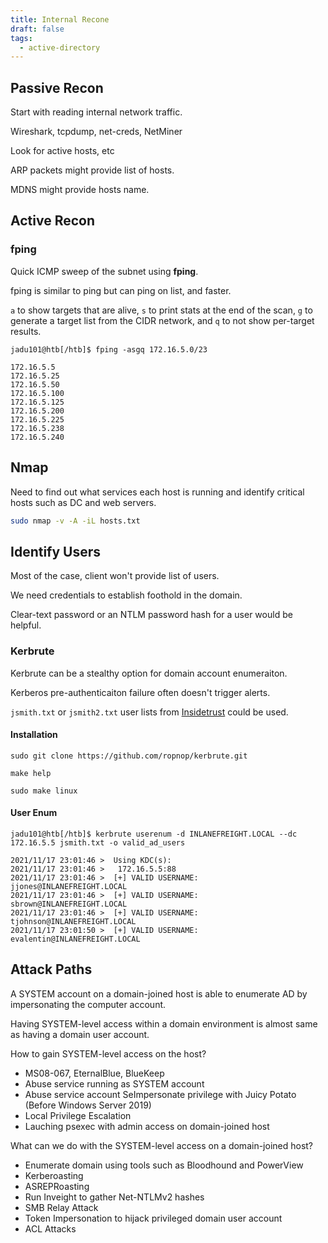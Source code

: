 ```yaml
---
title: Internal Recone
draft: false
tags:
  - active-directory
---
```

## Passive Recon

Start with reading internal network traffic. 

Wireshark, tcpdump, net-creds, NetMiner

Look for active hosts, etc

ARP packets might provide list of hosts.

MDNS might provide hosts name.

## Active Recon
### fping

Quick ICMP sweep of the subnet using **fping**.

fping is similar to ping but can ping on list, and faster.

`a` to show targets that are alive, `s` to print stats at the end of the scan, `g` to generate a target list from the CIDR network, and `q` to not show per-target results.

```shell-session
jadu101@htb[/htb]$ fping -asgq 172.16.5.0/23

172.16.5.5
172.16.5.25
172.16.5.50
172.16.5.100
172.16.5.125
172.16.5.200
172.16.5.225
172.16.5.238
172.16.5.240
```

## Nmap

Need to find out what services each host is running and identify critical hosts such as DC and web servers. 

```bash
sudo nmap -v -A -iL hosts.txt
```

## Identify Users

Most of the case, client won't provide list of users. 

We need credentials to establish foothold in the domain. 

Clear-text password or an NTLM password hash for a user would be helpful.

### Kerbrute

Kerbrute can be a stealthy option for domain account enumeraiton. 

Kerberos pre-authenticaiton failure often doesn't trigger alerts. 

`jsmith.txt` or `jsmith2.txt` user lists from [Insidetrust](https://github.com/insidetrust/statistically-likely-usernames) could be used.

#### Installation

```shell-session
sudo git clone https://github.com/ropnop/kerbrute.git
```

```shell-session
make help
```

```shell-session
sudo make linux
```


#### User Enum

```shell-session
jadu101@htb[/htb]$ kerbrute userenum -d INLANEFREIGHT.LOCAL --dc 172.16.5.5 jsmith.txt -o valid_ad_users

2021/11/17 23:01:46 >  Using KDC(s):
2021/11/17 23:01:46 >   172.16.5.5:88
2021/11/17 23:01:46 >  [+] VALID USERNAME:       jjones@INLANEFREIGHT.LOCAL
2021/11/17 23:01:46 >  [+] VALID USERNAME:       sbrown@INLANEFREIGHT.LOCAL
2021/11/17 23:01:46 >  [+] VALID USERNAME:       tjohnson@INLANEFREIGHT.LOCAL
2021/11/17 23:01:50 >  [+] VALID USERNAME:       evalentin@INLANEFREIGHT.LOCAL
```


## Attack Paths

A SYSTEM account on a domain-joined host is able to enumerate AD by impersonating the computer account. 

Having SYSTEM-level access within a domain environment is almost same as having a domain user account.

How to gain SYSTEM-level access on the host?

- MS08-067, EternalBlue, BlueKeep
- Abuse service running as SYSTEM account
- Abuse service account SeImpersonate privilege with Juicy Potato (Before Windows Server 2019)
- Local Privilege Escalation
- Lauching psexec with admin access on domain-joined host

 What can we do with the SYSTEM-level access on a domain-joined host?

- Enumerate domain using tools such as Bloodhound and PowerView
- Kerberoasting
- ASREPRoasting
- Run Inveight to gather Net-NTLMv2 hashes
- SMB Relay Attack
- Token Impersonation to hijack privileged domain user account
- ACL Attacks
